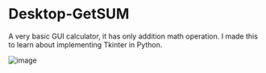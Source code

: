 # Desktop-GetSUM
A very basic GUI calculator, it has only addition math operation. I made this to learn about implementing Tkinter in Python.

![image](https://user-images.githubusercontent.com/82354360/118812916-d6bba300-b8d8-11eb-90ac-68233f81621d.png)
